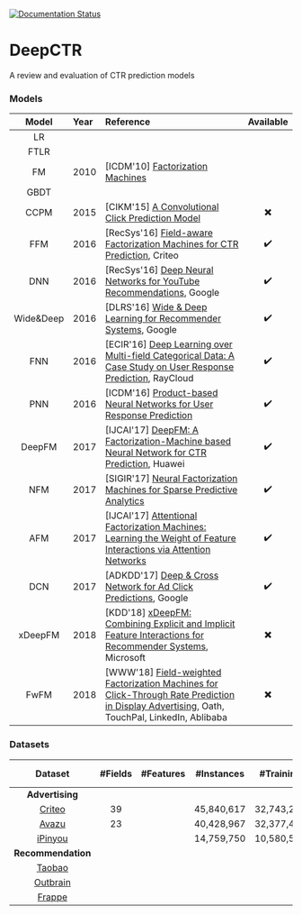 [![Documentation Status](https://readthedocs.org/projects/deepctr/badge/?version=latest)](https://deepctr.readthedocs.io/en/latest/?badge=latest)

# DeepCTR
A review and evaluation of CTR prediction models

### Models
| Model | Year | Reference | Available | 
| :-----: | :-------|:------------|:----------:|
| LR | |||
| FTLR ||||
| FM |2010 |[ICDM'10] [Factorization Machines](https://www.csie.ntu.edu.tw/~b97053/paper/Rendle2010FM.pdf)||
| GBDT ||||
| CCPM |2015| [CIKM'15] [A Convolutional Click Prediction Model](http://www.escience.cn/system/download/73676) | :heavy_multiplication_x: |
| FFM | 2016 | [RecSys'16] [Field-aware Factorization Machines for CTR Prediction](https://dl.acm.org/citation.cfm?id=2959134), Criteo |:heavy_check_mark: |
| DNN | 2016 | [RecSys'16] [Deep Neural Networks for YouTube Recommendations](http://art.yale.edu/file_columns/0001/1132/covington.pdf), Google |:heavy_check_mark: |
| Wide&Deep | 2016 | [DLRS'16] [Wide & Deep Learning for Recommender Systems](https://arxiv.org/pdf/1606.07792.pdf), Google |:heavy_check_mark: |
| FNN |2016 | [ECIR'16] [Deep Learning over Multi-field Categorical Data: A Case Study on User Response Prediction](https://arxiv.org/abs/1601.02376), RayCloud |:heavy_check_mark: |
| PNN | 2016 | [ICDM'16] [Product-based Neural Networks for User Response Prediction](https://arxiv.org/pdf/1611.00144.pdf) | :heavy_check_mark: |
| DeepFM | 2017 | [IJCAI'17] [DeepFM: A Factorization-Machine based Neural Network for CTR Prediction](https://arxiv.org/abs/1703.04247), Huawei | :heavy_check_mark: |
| NFM |2017| [SIGIR'17] [Neural Factorization Machines for Sparse Predictive Analytics](https://dl.acm.org/citation.cfm?id=3080777) | :heavy_check_mark: |
| AFM |2017|[IJCAI'17] [Attentional Factorization Machines: Learning the Weight of Feature Interactions via Attention Networks](http://www.ijcai.org/proceedings/2017/0435.pdf) |:heavy_check_mark:|
| DCN | 2017 | [ADKDD'17] [Deep & Cross Network for Ad Click Predictions](https://arxiv.org/abs/1708.05123), Google | :heavy_check_mark:|
| xDeepFM |2018|[KDD'18] [xDeepFM: Combining Explicit and Implicit Feature Interactions for Recommender Systems](https://arxiv.org/pdf/1803.05170.pdf), Microsoft| :heavy_multiplication_x: |
| FwFM | 2018 | [WWW'18] [Field-weighted Factorization Machines for Click-Through Rate Prediction in Display Advertising](https://arxiv.org/pdf/1806.03514.pdf), Oath, TouchPal, LinkedIn, Ablibaba | :heavy_multiplication_x: |


### Datasets
| Dataset |  #Fields | #Features | #Instances | #Training | #Validation | #Test | Positive Ratio |
| :-----: |:-----------:|:-----------:| :-------:|:-------:|:----------:|:------:|:------:|
| **Advertising** |
| [Criteo](https://github.com/anyai/deepCTR/tree/master/data#criteo)  |39 |  |45,840,617 |32,743,297 |6,548,660| 6,548,660||
| [Avazu](https://github.com/anyai/deepCTR/tree/master/data#avazu)  |  23 || 40,428,967 | 32,377,421 | 3,832,608 | 4,218,938 ||
| [iPinyou](https://github.com/anyai/deepCTR/tree/master/data#ipinyou)  | | | 14,759,750 |10,580,553 | 1,657,567 | 2,521,630 ||
| **Recommendation** |
| [Taobao](https://github.com/anyai/deepCTR/tree/master/data#taobao)   |  | | | ||||
| [Outbrain](https://github.com/anyai/deepCTR/tree/master/data#outbrain)  |  | | | ||||
| [Frappe](https://github.com/anyai/deepCTR/tree/master/data#frappe)  |  | | | ||||


